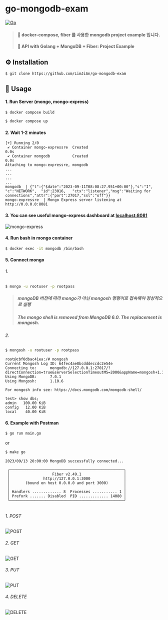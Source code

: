 # go-mongodb-exam
[![Go](https://img.shields.io/badge/go-1.21-blue.svg?style=for-the-badge&logo=go&logoColor=white)](https://go.dev/dl/)

> #### 🎯 docker-compose, fiber 를 사용한 mongodb project example 입니다.
> #### 🎯 API with Golang + MongoDB + Fiber: Project Example

## ⚙️ Installation
```shell
$ git clone https://github.com/LimJiAn/go-mongodb-exam
```
## 👀 Usage
#### 1. Run Server (mongo, mongo-express)
```bash
$ docker compose build
```
```bash
$ docker compose up
```
#### 2. Wait 1-2 minutes
```console
[+] Running 2/0
 ✔ Container mongo-expressre  Created                                                                    0.0s
 ✔ Container mongodb          Created                                                                    0.0s
Attaching to mongo-expressre, mongodb
...
...
...
...
mongodb  | {"t":{"$date":"2023-09-11T08:08:27.951+00:00"},"s":"I",  "c":"NETWORK",  "id":23016,   "ctx":"listener","msg":"Waiting for connections","attr":{"port":27017,"ssl":"off"}}
mongo-expressre  | Mongo Express server listening at http://0.0.0.0:8081
```
#### 3. You can see useful mongo-express dashboard at [localhost:8081](http://localhost:8081)
![mongo-express](https://github.com/LimJiAn/go-mongodb-exam/assets/85569173/128069a1-7c84-41ea-9ec1-f6920eadc854)

#### 4. Run bash in mongo container
```bash
$ docker exec -it mongodb /bin/bash
```


#### 5. Connect mongo
###### 1.
```bash
$ mongo -u rootuser -p rootpass
```
> ##### mongoDB 버전에 따라 mongo가 아닌 mongosh 명령어로 접속해야 정상적으로 실행
> ##### The mongo shell is removed from MongoDB 6.0. The replacement is mongosh.
###### 2.
```bash
$ mongosh -u rootuser -p rootpass
```

```console
root@cbf0dbac41ea:/# mongosh
Current Mongosh Log ID:	64fec4ae8bcdddeccdc2e54e
Connecting to:		mongodb://127.0.0.1:27017/?directConnection=true&serverSelectionTimeoutMS=2000&appName=mongosh+1.10.6
Using MongoDB:		7.0.1
Using Mongosh:		1.10.6

For mongosh info see: https://docs.mongodb.com/mongodb-shell/

test> show dbs;
admin   100.00 KiB
config   12.00 KiB
local    40.00 KiB
```
#### 6. Example with Postman
```bash
$ go run main.go
```
or
```bash
$ make go
```
```console
2023/09/13 20:00:00 MongoDB successfully connected...

 ┌───────────────────────────────────────────────────┐
 │                   Fiber v2.49.1                   │
 │               http://127.0.0.1:3000               │
 │       (bound on host 0.0.0.0 and port 3000)       │
 │                                                   │
 │ Handlers ............. 8  Processes ........... 1 │
 │ Prefork ....... Disabled  PID ............. 14080 │
 └───────────────────────────────────────────────────┘


```
###### 1. POST
![POST](https://github.com/LimJiAn/go-mongodb-exam/assets/85569173/99d9ea3b-019a-400d-89a7-6f91bfb83f09)
###### 2. GET
![GET](https://github.com/LimJiAn/go-mongodb-exam/assets/85569173/6890b2f3-68b3-4f6b-84e4-035a0fba3701)
###### 3. PUT
![PUT](https://github.com/LimJiAn/go-mongodb-exam/assets/85569173/185aac45-cd20-4ed2-b399-18d4115f8c4a)
###### 4. DELETE
![DELETE](https://github.com/LimJiAn/go-mongodb-exam/assets/85569173/b894ace0-905f-4c71-9f97-7f25c947493a)
